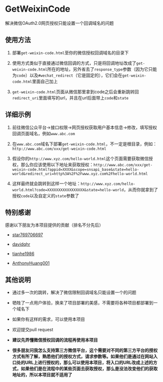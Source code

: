 # GetWeixinCode

解决微信OAuth2.0网页授权只能设置一个回调域名的问题

## 使用方法

1. 部署`get-weixin-code.html`至你的微信授权回调域名的目录下

2. 使用方式类似于直接通过微信回调的方式，只是将回调地址改成了`get-weixin-code.html`所在的地址，另外省去了`response_type`参数（因为它只能为`code`）以及`#wechat_redirect`（它是固定的），它们会在`get-weixin-code.html`里面自己加上

3. `get-weixin-code.html`页面从微信那里拿到code之后会重新跳转回`redirect_uri`里面填写的url，并且在url后面带上`code`和`state`

## 详细示例

1. 前往微信公众平台->接口权限->网页授权获取用户基本信息->修改，填写授权回调页面域名，例如`www.abc.com`

2. 在`www.abc.com`域名下部署`get-weixin-code.html`，不一定是根目录，例如：`http://www.abc.com/xxx/get-weixin-code.html`

3. 假设你的`http://www.xyz.com/hello-world.html`这个页面需要获取微信授权，那么你应该使用以下地址来获取授权：`http://www.abc.com/xxx/get-weixin-code.html?appid=XXXX&scope=snsapi_base&state=hello-world&redirect_uri=http%3A%2F%2Fwww.xyz.com%2Fhello-world.html`

4. 这样最终就会跳转到这样一个地址：`http://www.xyz.com/hello-world.html?code=XXXXXXXXXXXXXXXXX&state=hello-world`，从而你就拿到了授权`code`以及自定义的`state`参数了

## 特别感谢

感谢以下朋友为本项目提供的贡献（排名不分先后）

- [star769706697](https://github.com/star769706697)

- [davidqhr](https://github.com/davidqhr)

- [tianhe1986](https://github.com/tianhe1986)

- [AnthonyHuang001](https://github.com/AnthonyHuang001)

## 其他说明

- 通过多一次的跳转，解决了微信限制回调域名只能设置一个的问题

- 牺牲了一点用户体验，换来了项目部署的美感，不需要将各种项目都部署到一个域名下

- 如果你有这样的需求，可以使用本项目

- 欢迎提交pull request

- **建议先弄懂微信授权回调的流程再使用本项目**

- **很多朋友问我怎么支持第三方微信平台，这个需要对不同的第三方平台的授权方式有所了解，熟悉他们的授权方式，请求参数等。如果他们是通过在网站入口处的URL上进行授权的，那么可以使用本项目，将入口的URL改成上述的方式，如果他们是在流程中的某些页面去获取授权，那么是没法改变他们的获取地址的，所以本项目就不适用了**

